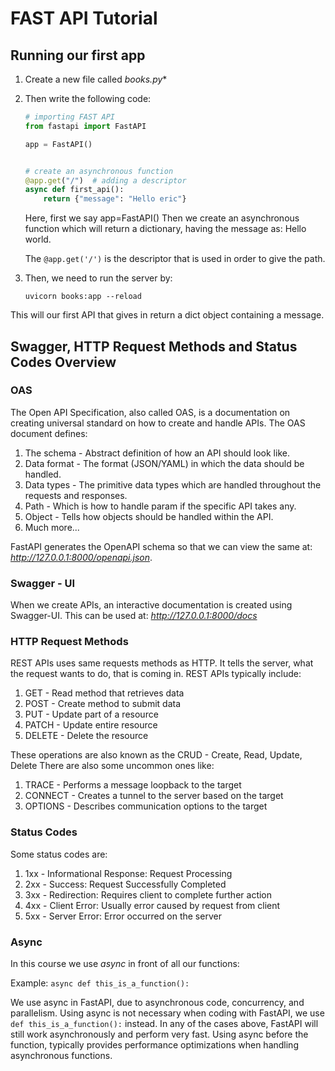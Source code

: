 # FAST API Tutorial

## Running our first app

1. Create a new file called *books.py**
2. Then write the following code:
    ```python
    # importing FAST API
    from fastapi import FastAPI
    
    app = FastAPI()
    
    
    # create an asynchronous function
    @app.get("/")  # adding a descriptor
    async def first_api():
        return {"message": "Hello eric"}
    ```
    Here, first we say app=FastAPI()
    Then we create an asynchronous function which will return a dictionary, having the message as: Hello world.
    
    The ```@app.get('/')``` is the descriptor that is used in order to give the path.

3. Then, we need to run the server by:
   ```
   uvicorn books:app --reload
   ```
This will our first API that gives in return a dict object containing a message.

## Swagger, HTTP Request Methods and Status Codes Overview

### OAS

The Open API Specification, also called OAS, is a documentation on creating universal standard on how to create and handle APIs.
The OAS document defines:
1. The schema - Abstract definition of how an API should look like.
2. Data format - The format (JSON/YAML) in which the data should be handled.
3. Data types - The primitive data types which are handled throughout the requests and responses.
4. Path - Which is how to handle param if the specific API takes any.
5. Object - Tells how objects should be handled within the API.
6. Much more...

FastAPI generates the OpenAPI schema so that we can view the same at:  *http://127.0.0.1:8000/openapi.json*.

### Swagger - UI

When we create APIs, an interactive documentation is created using Swagger-UI. 
This can be used at: *http://127.0.0.1:8000/docs*

### HTTP Request Methods

REST APIs uses same requests methods as HTTP. It tells the server, what the request wants to do, that is coming in.
REST APIs typically include:
1. GET - Read method that retrieves data
2. POST - Create method to submit data
3. PUT - Update part of a resource
4. PATCH - Update entire resource
5. DELETE - Delete the resource

These operations are also known as the CRUD - Create, Read, Update, Delete
There are also some uncommon ones like:
1. TRACE - Performs a message loopback to the target
2. CONNECT - Creates a tunnel to the server based on the target
3. OPTIONS - Describes communication options to the target

### Status Codes

Some status codes are:
1. 1xx - Informational Response: Request Processing
2. 2xx - Success: Request Successfully Completed
3. 3xx - Redirection: Requires client to complete further action
4. 4xx - Client Error: Usually error caused by request from client
5. 5xx - Server Error: Error occurred on the server

### Async

In this course we use *async* in front of all our  functions:

Example: ```async def this_is_a_function():```

We use async in FastAPI, due to asynchronous code, concurrency, and parallelism.
Using async is not necessary when coding with FastAPI, we use ```def this_is_a_function():``` instead.
In any of the cases above, FastAPI will still work asynchronously and perform very fast.
Using async before the function, typically provides performance optimizations when handling asynchronous functions.
